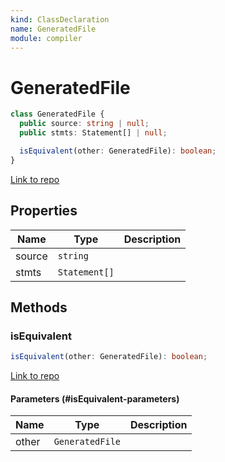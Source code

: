```yaml
---
kind: ClassDeclaration
name: GeneratedFile
module: compiler
---
```


# GeneratedFile

```ts
class GeneratedFile {
  public source: string | null;
  public stmts: Statement[] | null;

  isEquivalent(other: GeneratedFile): boolean;
}
```

[Link to repo](https://github.com/timdeschryver/angular/blob/master/packages/compiler/src/aot/generated_file.ts#L12-L41)

## Properties

| Name   | Type          | Description |
| ------ | ------------- | ----------- |
| source | `string`      |             |
| stmts  | `Statement[]` |             |

## Methods

### isEquivalent

```ts
isEquivalent(other: GeneratedFile): boolean;
```

[Link to repo](https://github.com/timdeschryver/angular/blob/master/packages/compiler/src/aot/generated_file.ts#L27-L40)

#### Parameters (#isEquivalent-parameters)

| Name  | Type            | Description |
| ----- | --------------- | ----------- |
| other | `GeneratedFile` |             |

